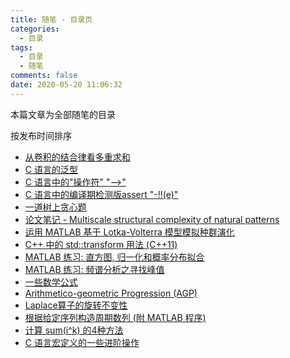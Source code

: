 ```yaml
---
title: 随笔 - 目录页
categories:
  - 目录
tags:
  - 目录
  - 随笔
comments: false
date: 2020-05-20 11:06:32
---
```


本篇文章为全部随笔的目录

<!-- more -->

按发布时间排序

- [从卷积的结合律看多重求和](/article/draft/0001/)
- [C 语言的泛型](/article/draft/0002/)
- [C 语言中的"操作符" "-->"](/article/draft/0003/)
- [C 语言中的编译期检测版assert "-!!(e)"](/article/draft/0004/)
- [一道树上贪心题](/article/draft/0005/)
- [论文笔记 - Multiscale structural complexity of natural patterns](/article/draft/0006/)
- [运用 MATLAB 基于 Lotka-Volterra 模型模拟种群演化](/article/draft/0007/)
- [C++ 中的 std::transform 用法 (C++11)](/article/draft/0008/)
- [MATLAB 练习: 直方图, 归一化和概率分布拟合](/article/draft/0009/)
- [MATLAB 练习: 频谱分析之寻找峰值](/article/draft/0010/)
- [一些数学公式](/article/draft/0014/)
- [Arithmetico-geometric Progression (AGP)](/article/draft/0016/)
- [Laplace算子的旋转不变性](/article/draft/0019/)
- [根据给定序列构造周期数列 (附 MATLAB 程序)](/article/draft/0020/)
- [计算 sum(i^k) 的4种方法](/article/draft/0021/)
- [C 语言宏定义的一些进阶操作](/article/draft/0022/)
